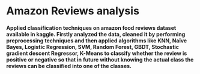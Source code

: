 # Amazon Reviews analysis
#### Applied classification techniques on amazon food reviews dataset available in kaggle. Firstly analyzed the data, cleaned it by performing preprocessing techniques and then applied algorithms like KNN, Naïve Bayes, Logistic Regression, SVM, Random Forest, GBDT, Stochastic gradient descent Regressor, K-Means to classify whether the review is positive or negative so that in future without knowing the actual class the reviews can be classified into one of the classes.
